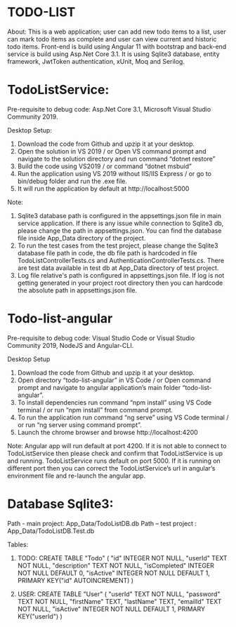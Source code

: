 # TODO-LIST

About: This is a web application; user can add new todo items to a list, user can mark todo items as complete and user can view current and historic todo items. 
Front-end is build using Angular 11 with bootstrap and back-end service is build using Asp.Net Core 3.1. It is using Sqlite3 database, entity framework, JwtToken authentication, xUnit, Moq and Serilog.

# TodoListService:
Pre-requisite to debug code: Asp.Net Core 3.1, Microsoft Visual Studio Community 2019.

Desktop Setup:
1.	Download the code from Github and upzip it at your desktop.
2.	Open the solution in VS 2019 / or Open VS command prompt and navigate to the solution directory and run command “dotnet restore”
3.	Build the code using VS2019 / or command “dotnet msbuid”
4.	Run the application using VS 2019 without IIS/IIS Express / or go to bin/debug folder and run the .exe file.
5.	It will run the application by default at http://localhost:5000

Note: 
1.	Sqlite3 database path is configured in the appsettings.json file in main service application. If there is any issue while connection to Sqlite3 db, please change the path in appsettings.json. You can find the database file inside App_Data directory of the project.
2.	To run the test cases from the test project, please change the Sqlite3 database file path in code, the db file path is hardcoded in file TodoListControllerTests.cs and AuthenticationControllerTests.cs. There are test data available in test db at App_Data directory of test project.
3.	Log file relative's path is configured in appsettings.json file. If log is not getting generated in your project root directory then you can hardcode the absolute path in appsettings.json file.


# Todo-list-angular
Pre-requisite to debug code: Visual Studio Code or Visual Studio Community 2019, NodeJS and Angular-CLI.

Desktop Setup
1.	Download the code from Github and upzip it at your desktop.
2.	Open directory “todo-list-angular” in VS Code / or Open command prompt and navigate to angular application’s main folder “todo-list-angular”.
3.	To install dependencies run command “npm install” using VS Code terminal / or run “npm install” from command prompt.
4.	To run the application run command “ng serve” using VS Code terminal / or run “ng server using command prompt”.
5.	Launch the chrome browser and browse http://localhost:4200

Note: Angular app will run default at port 4200. If it is not able to connect to TodoListService then please check and confirm that TodoListService is up and running. TodoListService runs default on port 5000. If it is running on different port then you can correct the TodoListService’s url in angular’s environment file and re-launch the angular app.


# Database Sqlite3:
Path - main project: App_Data/TodoListDB.db
Path – test project : App_Data/TodoListDB.Test.db

Tables:
1.	TODO: 
CREATE TABLE "Todo" (
	"id"	INTEGER NOT NULL,
	"userId"	TEXT NOT NULL,
	"description"	TEXT NOT NULL,
	"isCompleted"	INTEGER NOT NULL DEFAULT 0,
	"isActive"	INTEGER NOT NULL DEFAULT 1,
	PRIMARY KEY("id" AUTOINCREMENT)
)

2.	USER: 
CREATE TABLE "User" (
	"userId"	TEXT NOT NULL,
	"password"	TEXT NOT NULL,
	"firstName"	TEXT,
	"lastName"	TEXT,
	"emailId"	TEXT NOT NULL,
	"isActive"	INTEGER NOT NULL DEFAULT 1,
	PRIMARY KEY("userId")
)

